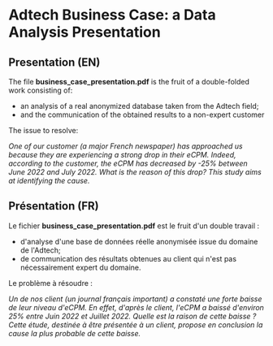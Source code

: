 # Adtech Business Case: a Data Analysis Presentation

## Presentation (EN)

The file **business_case_presentation.pdf** is the fruit of a double-folded work consisting of:
- an analysis of a real anonymized database taken from the Adtech field;
- and the communication of the obtained results to a non-expert customer

The issue to resolve:

*One of our customer (a major French newspaper) has approached us because they are experiencing a strong drop in their eCPM. Indeed, according to the customer, the eCPM has decreased by -25% between June 2022 and July 2022.*
*What is the reason of this drop? This study aims at identifying the cause.*

## Présentation (FR)

Le fichier **business_case_presentation.pdf** est le fruit d'un double travail :
- d'analyse d'une base de données réelle anonymisée issue du domaine de l'Adtech;
- de communication des résultats obtenues au client qui n'est pas nécessairement expert du domaine. 

Le problème à résoudre :

*Un de nos client (un journal français important) a constaté une forte baisse de leur niveau d'eCPM. En effet, d'après le client, l'eCPM a baissé d'environ 25% entre Juin 2022 et Juillet 2022.*
*Quelle est la raison de cette baisse ? Cette étude, destinée à être présentée à un client, propose en conclusion la cause la plus probable de cette baisse.*